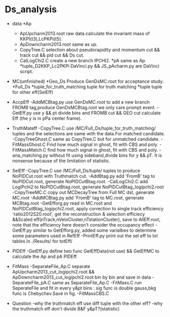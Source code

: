 # Ds_analysis

* data
	*Ap
	- ApUpcharm2013.root 
	  raw data.calculate the invariant mass of KKPI(t3),LcPKPi(t5).
	- ApDowncharm2013.root 
	  same as up.
	- CopyTree.C
	  selection about pseudorapidity and momentum cut && track cut && pid cut && Ds cut.
	- CalLogChi2.C
	  create a new branch IPCHI2.
	*pA
	 same as Ap
	*tuple_D2KKP_Lc2PKPi
	 DaVinci.py && JS_pAcharm.py are DaVinci script.

* MC(unfinished)
	*Geo_Ds
	 Produce GenDsMC.root for acceptance study.
	*Full_Ds
         *tuple_for_truth_matching
	  tuple for truth matching 
         *tuple
          tuple for other eff(SelEff)
* AccpEff
	-AddMCBtag.py 
	 use GenDsMC.root to add a new branch FROMB tag,produce GenDsMCBtag.root we only care prompt event.
	-GetEff.py
	 use y && pt divide bins and FROMB cut && GEO cut calculate Eff (the y is in pPa center frame).

* TruthMateff
	-CopyTree.C 
	 use /MC/Full_Ds/tuple_for_truth_matching/ tuples and the selections are same with the data.For matched candidate.
	-CopyTreeGhost.C 
	 same as CopyTree.C but for unmatched candidate.
	-FitMassGhost.C
	 Find how much signal in ghost, fit with CBS and poly.
	-FitMassMatch.C
	 find how much signal in ghost, fit with CBS and poly.
	-ana_matching.py
         without fit using sideband,divide bins for y && pT. It is nonsense because of the limitation of statistic.

* SelEff
	-CopyTree.C
	 use /MC/Full_Ds/tuple/ tuples to produce NoPIDCut.root with Truthmatch cut.
	-AddBtag.py
	 add 'FromB' tag to NoPIDCut.root, generate NoPIDCutBtag.root.
	-CalLogChi2.C
	 add LogIPchi2 to NoPIDCutBtag.root, generate NoPIDCutBtag_logipchi2.root
	-CopyTreeMC.C
	 copy out MCDecayTree from Full MC dst, generate MC.root
	-AddMCBtag.py
	 add 'FromB' tag to MC.root, generate MCBtag.root
	-GetEfforg.py
	 read in MC.root and NoPIDCutBtag_logipchi2.root, apply correction to single track efficiency 'ratio2012S20.root', get the reconstruction & selection efficiecy &&Scaled eff(nTrack,nVeloCluster,nTstationCluster), save to AllEff.root, note that the efficiency here doesn't consider the occupancy effect
	-GetEff.py
	 similar to GetEfforg.py, added some varialbes to determine some parameters used in RefEff
	-PrintEff.py
	 print out the sel eff to txt tables in ./Results/ for totEff/

* PIDEff
	-GetEff.py
	 define two func GetEffData(not use) && GetEffMC to calculate the Ap and pA PIDEff.

* FitMass
	-SeparateFile_Ap.C
         separate ApUpcharm2013_cut_logipchi2.root && ApDowncharm2013_cut_logipchi2.root bin by bin and save in data
	-SeparateFile_pA.C
	 same as SeparateFile_Ap.C
	-FitMass.C
	 run SeperateFile and fit in every y&pt bins : sig func is double gauss,bkg func is Chebychev.Save in fig.
	-FitMassCBS.C
 	 

* Question
	-why the truthmatch eff use diff tuple with the other eff?
	-why the truthmatch eff don't divide B&F y&pT?(statistic)

